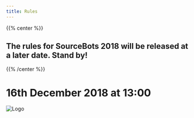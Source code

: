 ```yaml
---
title: Rules
---
```


{{% center %}}
## The rules for SourceBots 2018 will be released at a later date. Stand by!
{{% /center %}}

# 16th December 2018 at 13:00

![Logo](/img/logo.svg)

